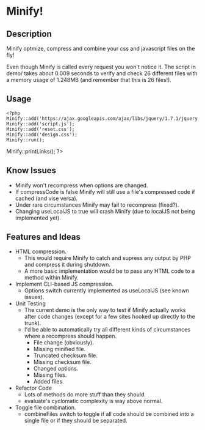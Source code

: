 # Minify! #

## Description ##
  Minify optmize, compress and combine your css and javascript files on the fly!

  Even though Minify is called every request you won't notice it. The script in demo/ takes about 0.009 seconds to verify and check 26 different files with a memory usage of 1.248MB (and remember that this is 26 files!).

## Usage ##
	<?php
	Minify::add('https://ajax.googleapis.com/ajax/libs/jquery/1.7.1/jquery.js');
	Minify::add('script.js');
	Minify::add('reset.css');
	Minify::add('design.css');
	Minify::run();
  Minify::printLinks();
	?>

## Know Issues ##
* Minify won't recompress when options are changed.
* If compressCode is false Minify will still use a file's compressed code if cached (and vise versa).
* Under rare circumstances Minify may fail to recompress (fixed?).
* Changing useLocalJS to true will crash Minify (due to localJS not being implemented yet).

## Features and Ideas ##
* HTML compression.
  * This would require Minify to catch and supress any output by PHP and compress it during shutdown.
  * A more basic implementation would be to pass any HTML code to a method within Minify. 
* Implement CLI-based JS compression.
  * Options switch currently implemented as useLocalJS (see known issues).
* Unit Testing
  * The current demo is the only way to test if Minify actually works after code changes (except for a few sites hooked up directly to the trunk).
  * I'd be able to automatically try all different kinds of circumstances where a recompress should happen.
    * File change (obviously).
    * Missing minified file.
    * Truncated checksum file.
    * Missing checksum file.
    * Changed options.
    * Missing files.
    * Added files.
* Refactor Code
  * Lots of methods do more stuff than they should.
  * evaluate's cyclomatic complexity is way above normal.
* Toggle file combination.
  * combineFiles switch to toggle if all code should be combined into a single file or if they should be separated.